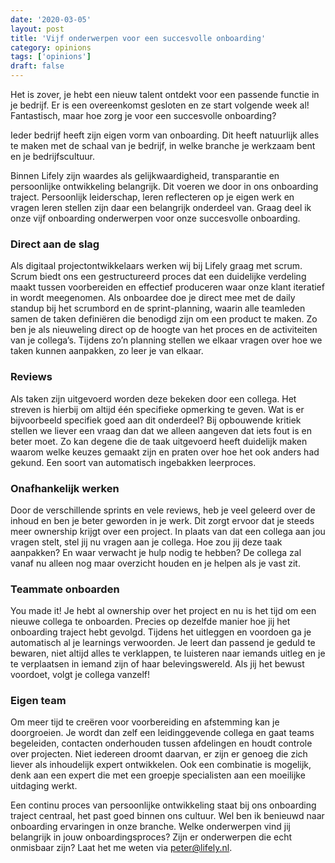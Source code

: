 ```yaml
---
date: '2020-03-05'
layout: post
title: 'Vijf onderwerpen voor een succesvolle onboarding'
category: opinions
tags: ['opinions']
draft: false
---
```


Het is zover, je hebt een nieuw talent ontdekt voor een passende functie in je bedrijf. Er is een overeenkomst gesloten en ze start volgende week al! Fantastisch, maar hoe zorg je voor een succesvolle onboarding?

Ieder bedrijf heeft zijn eigen vorm van onboarding. Dit heeft natuurlijk alles te maken met de schaal van je bedrijf, in welke branche je werkzaam bent en je bedrijfscultuur.

Binnen Lifely zijn waardes als gelijkwaardigheid, transparantie en persoonlijke ontwikkeling belangrijk. Dit voeren we door in ons onboarding traject. Persoonlijk leiderschap, leren reflecteren op je eigen werk en vragen leren stellen zijn daar een belangrijk onderdeel van. Graag deel ik onze vijf onboarding onderwerpen voor onze succesvolle onboarding.

### Direct aan de slag

Als digitaal projectontwikkelaars werken wij bij Lifely graag met scrum. Scrum biedt ons een gestructureerd proces dat een duidelijke verdeling maakt tussen voorbereiden en effectief produceren waar onze klant iteratief in wordt meegenomen. Als onboardee doe je direct mee met de daily standup bij het scrumbord en de sprint-planning, waarin alle teamleden samen de taken definiëren die benodigd zijn om een product te maken. Zo ben je als nieuweling direct op de hoogte van het proces en de activiteiten van je collega’s. Tijdens zo’n planning stellen we elkaar vragen over hoe we taken kunnen aanpakken, zo leer je van elkaar.

### Reviews

Als taken zijn uitgevoerd worden deze bekeken door een collega. Het streven is hierbij om altijd één specifieke opmerking te geven. Wat is er bijvoorbeeld specifiek goed aan dit onderdeel? Bij opbouwende kritiek stellen we liever een vraag dan dat we alleen aangeven dat iets fout is en beter moet. Zo kan degene die de taak uitgevoerd heeft duidelijk maken waarom welke keuzes gemaakt zijn en praten over hoe het ook anders had gekund. Een soort van automatisch ingebakken leerproces.

### Onafhankelijk werken

Door de verschillende sprints en vele reviews, heb je veel geleerd over de inhoud en ben je beter geworden in je werk. Dit zorgt ervoor dat je steeds meer ownership krijgt over een project. In plaats van dat een collega aan jou vragen stelt, stel jij nu vragen aan je collega. Hoe zou jij deze taak aanpakken? En waar verwacht je hulp nodig te hebben? De collega zal vanaf nu alleen nog maar overzicht houden en je helpen als je vast zit.

### Teammate onboarden

You made it! Je hebt al ownership over het project en nu is het tijd om een nieuwe collega te onboarden. Precies op dezelfde manier hoe jij het onboarding traject hebt gevolgd. Tijdens het uitleggen en voordoen ga je automatisch al je learnings verwoorden. Je leert dan passend je geduld te bewaren, niet altijd alles te verklappen, te luisteren naar iemands uitleg en je te verplaatsen in iemand zijn of haar belevingswereld. Als jij het bewust voordoet, volgt je collega vanzelf!

### Eigen team

Om meer tijd te creëren voor voorbereiding en afstemming kan je doorgroeien. Je wordt dan zelf een leidinggevende collega en gaat teams begeleiden, contacten onderhouden tussen afdelingen en houdt controle over projecten. Niet iedereen droomt daarvan, er zijn er genoeg die zich liever als inhoudelijk expert ontwikkelen. Ook een combinatie is mogelijk, denk aan een expert die met een groepje specialisten aan een moeilijke uitdaging werkt.

Een continu proces van persoonlijke ontwikkeling staat bij ons onboarding traject centraal, het past goed binnen ons cultuur. Wel ben ik benieuwd naar onboarding ervaringen in onze branche. Welke onderwerpen vind jij belangrijk in jouw onboardingsproces? Zijn er onderwerpen die echt onmisbaar zijn? Laat het me weten via peter@lifely.nl.
